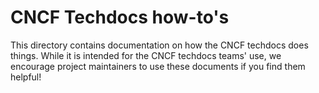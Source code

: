 # CNCF Techdocs how-to's 

This directory contains documentation on how the CNCF techdocs does things. While it is intended for the CNCF techdocs teams' use, we encourage project maintainers to use these documents if you find them helpful!